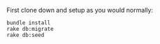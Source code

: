 First clone down and setup as you would normally:

    bundle install
    rake db:migrate
    rake db:seed



